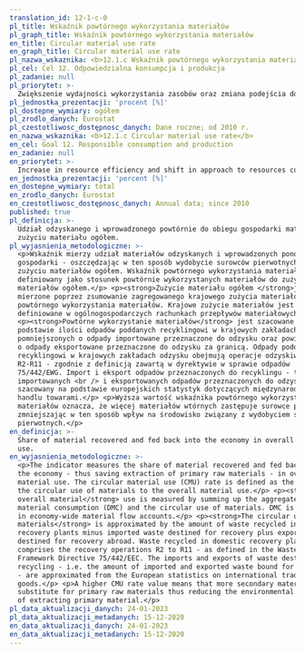 ```yaml
---
translation_id: 12-1-c-0
pl_title: Wskaźnik powtórnego wykorzystania materiałów
pl_graph_title: Wskaźnik powtórnego wykorzystania materiałów
en_title: Circular material use rate
en_graph_title: Circular material use rate
pl_nazwa_wskaznika: <b>12.1.c Wskaźnik powtórnego wykorzystania materiałów</b>
pl_cel: Cel 12. Odpowiedzialna konsumpcja i produkcja
pl_zadanie: null
pl_priorytet: >-
  Zwiększenie wydajności wykorzystania zasobów oraz zmiana podejścia do zasobów polegająca na odejściu od ich linearnego zagospodarowania, a także zmiana wzorców konsumpcyjnych (rozwój gospodarki o obiegu zamkniętym)
pl_jednostka_prezentacji: 'procent [%]'
pl_dostepne_wymiary: ogółem
pl_zrodlo_danych: Eurostat
pl_czestotliwosc_dostępnosc_danych: Dane roczne; od 2010 r.
en_nazwa_wskaznika: <b>12.1.c Circular material use rate</b>
en_cel: Goal 12. Responsible consumption and production
en_zadanie: null
en_priorytet: >-
  Increase in resource efficiency and shift in approach to resources consisting in departure from their linear use as well as shift in consumption patterns (development of circular economy)
en_jednostka_prezentacji: 'percent [%]'
en_dostepne_wymiary: total
en_zrodlo_danych: Eurostat
en_czestotliwosc_dostępnosc_danych: Annual data; since 2010
published: true
pl_definicja: >-
  Udział odzyskanego i wprowadzonego powtórnie do obiegu gospodarki materiału w
  zużyciu materiału ogółem.
pl_wyjasnienia_metodologiczne: >-
  <p>Wskaźnik mierzy udział materiałów odzyskanych i wprowadzonych ponownie do
  gospodarki - oszczędzając w ten sposób wydobycie surowców pierwotnych - w
  zużyciu materiałów ogółem. Wskaźnik powtórnego wykorzystania materiałów jest
  definiowany jako stosunek powtórnie wykorzystanych materiałów do zużycia
  materiałów ogółem.</p> <p><strong>Zużycie materiału ogółem </strong>jest
  mierzone poprzez zsumowanie zagregowanego krajowego zużycia materiałów i
  powtórnego wykorzystania materiałów. Krajowe zużycie materiałów jest
  definiowane w ogólnogospodarczych rachunkach przepływów materiałowych.</p>
  <p><strong>Powtórne wykorzystanie materiałów</strong> jest szacowane na
  podstawie ilości odpadów poddanych recyklingowi w krajowych zakładach odzysku
  pomniejszonych o odpady importowane przeznaczone do odzysku oraz powiększonych
  o odpady eksportowane przeznaczone do odzysku za granicą. Odpady poddawane
  recyklingowi w krajowych zakładach odzysku obejmują operacje odzyskiwania
  R2-R11 - zgodnie z definicją zawartą w dyrektywie w sprawie odpadów
  75/442/EWG. Import i eksport odpadów przeznaczonych do recyklingu - tj. ilość
  importowanych <br /> i eksportowanych odpadów przeznaczonych do odzysku - jest
  szacowany na podstawie europejskich statystyk dotyczących międzynarodowego
  handlu towarami.</p> <p>Wyższa wartość wskaźnika powtórnego wykorzystania
  materiałów oznacza, że więcej materiałów wtórnych zastępuje surowce pierwotne,
  zmniejszając w ten sposób wpływ na środowisko związany z wydobyciem surowców
  pierwotnych.</p>
en_definicja: >-
  Share of material recovered and fed back into the economy in overall material
  use.
en_wyjasnienia_metodologiczne: >-
  <p>The indicator measures the share of material recovered and fed back into
  the economy - thus saving extraction of primary raw materials - in overall
  material use. The circular material use (CMU) rate is defined as the ratio of
  the circular use of materials to the overall material use.</p> <p><strong>The
  overall material</strong> use is measured by summing up the aggregate domestic
  material consumption (DMC) and the circular use of materials. DMC is defined
  in economy-wide material flow accounts.</p> <p><strong>The circular use of
  materials</strong> is approximated by the amount of waste recycled in domestic
  recovery plants minus imported waste destined for recovery plus exported waste
  destined for recovery abroad. Waste recycled in domestic recovery plants
  comprises the recovery operations R2 to R11 - as defined in the Waste
  Framework Directive 75/442/EEC. The imports and exports of waste destined for
  recycling - i.e. the amount of imported and exported waste bound for recovery
  - are approximated from the European statistics on international trade in
  goods.</p> <p>A higher CMU rate value means that more secondary materials
  substitute for primary raw materials thus reducing the environmental impacts
  of extracting primary material.</p>
pl_data_aktualizacji_danych: 24-01-2023
pl_data_aktualizacji_metadanych: 15-12-2020
en_data_aktualizacji_danych: 24-01-2023
en_data_aktualizacji_metadanych: 15-12-2020
---
```


